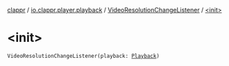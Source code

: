 [clappr](../../index.md) / [io.clappr.player.playback](../index.md) / [VideoResolutionChangeListener](index.md) / [&lt;init&gt;](./-init-.md)

# &lt;init&gt;

`VideoResolutionChangeListener(playback: `[`Playback`](../../io.clappr.player.components/-playback/index.md)`)`